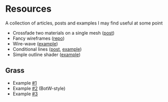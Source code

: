 # Resources

A collection of articles, posts and examples I may find useful at some point

- Crossfade two materials on a single mesh ([post](https://discourse.threejs.org/t/crossfade-two-materials-on-a-single-mesh/70043/6))
- Fancy wireframes ([repo](https://github.com/mattdesl/webgl-wireframes))
- Wire-wave ([example](https://codepen.io/prisoner849/pen/ExwQjWa))
- Conditional lines ([post](https://discourse.threejs.org/t/ldraw-like-edges/17100/11), [example](https://gkjohnson.github.io/threejs-sandbox/conditional-lines/))
- Simple outline shader ([example](https://jsfiddle.net/ndybcpgo/18/))

## Grass

- Example [#1](https://codesandbox.io/p/sandbox/grass-shader-forked-okub75)
- Example [#2](https://smythdesign.com/demos/grass/) (BotW-style)
- Example [#3](https://jsfiddle.net/prisoner849/n1emstwd/)
